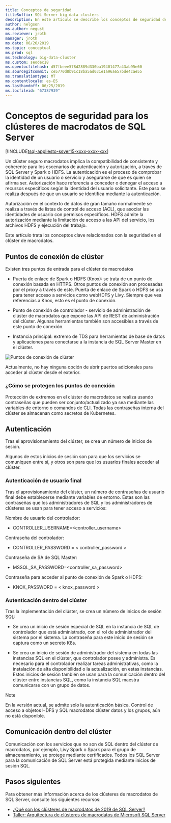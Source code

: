 ```yaml
---
title: Conceptos de seguridad
titleSuffix: SQL Server big data clusters
description: En este artículo se describe los conceptos de seguridad de clúster de macrodatos de 2019 de SQL Server (versión preliminar). Esto incluye la descripción de los puntos de conexión del clúster y la autenticación del clúster.
author: nelgson
ms.author: negust
ms.reviewer: jroth
manager: jroth
ms.date: 06/26/2019
ms.topic: conceptual
ms.prod: sql
ms.technology: big-data-cluster
ms.custom: seodec18
ms.openlocfilehash: d57fbeee578d2889d330ba19401477a43ab95e60
ms.sourcegitcommit: ce5770d8b91c18ba5ad031e1a96a657bde4cae55
ms.translationtype: MT
ms.contentlocale: es-ES
ms.lasthandoff: 06/25/2019
ms.locfileid: "67387939"
---
```

# <a name="security-concepts-for-sql-server-big-data-clusters"></a>Conceptos de seguridad para los clústeres de macrodatos de SQL Server

[!INCLUDE[tsql-appliesto-ssver15-xxxx-xxxx-xxx](../includes/tsql-appliesto-ssver15-xxxx-xxxx-xxx.md)]

Un clúster seguro macrodatos implica la compatibilidad de consistente y coherente para los escenarios de autenticación y autorización, a través de SQL Server y Spark o HDFS. La autenticación es el proceso de comprobar la identidad de un usuario o servicio y asegurarse de que es quien se afirma ser. Autorización hace referencia a conceder o denegar el acceso a recursos específicos según la identidad del usuario solicitante. Este paso se realiza después de que un usuario se identifica mediante la autenticación.

Autorización en el contexto de datos de gran tamaño normalmente se realiza a través de listas de control de acceso (ACL), que asociar las identidades de usuario con permisos específicos. HDFS admite la autorización mediante la limitación de acceso a las API del servicio, los archivos HDFS y ejecución del trabajo.

Este artículo trata los conceptos clave relacionados con la seguridad en el clúster de macrodatos.

## <a name="cluster-endpoints"></a>Puntos de conexión de clúster

Existen tres puntos de entrada para el clúster de macrodatos

* Puerta de enlace de Spark o HDFS (Knox): se trata de un punto de conexión basada en HTTPS. Otros puntos de conexión son procesadas por el proxy a través de este. Puerta de enlace de Spark o HDFS se usa para tener acceso a servicios como webHDFS y Livy. Siempre que vea referencias a Knox, esto es el punto de conexión.

* Punto de conexión de controlador - servicio de administración de clúster de macrodatos que expone las API de REST de administración del clúster. Algunas herramientas también son accesibles a través de este punto de conexión.

* Instancia principal: extremo de TDS para herramientas de base de datos y aplicaciones para conectarse a la instancia de SQL Server Master en el clúster.

![Puntos de conexión de clúster](media/concept-security/cluster_endpoints.png)

Actualmente, no hay ninguna opción de abrir puertos adicionales para acceder al clúster desde el exterior.

### <a name="how-endpoints-are-secured"></a>¿Cómo se protegen los puntos de conexión

Protección de extremos en el clúster de macrodatos se realiza usando contraseñas que pueden ser conjunto/actualizado ya sea mediante las variables de entorno o comandos de CLI. Todas las contraseñas interna del clúster se almacenan como secretos de Kubernetes.  

## <a name="authentication"></a>Autenticación

Tras el aprovisionamiento del clúster, se crea un número de inicios de sesión.

Algunos de estos inicios de sesión son para que los servicios se comuniquen entre sí, y otros son para que los usuarios finales acceder al clúster.

### <a name="end-user-authentication"></a>Autenticación de usuario final
Tras el aprovisionamiento del clúster, un número de contraseñas de usuario final debe establecerse mediante variables de entorno. Estas son las contraseñas que los administradores de SQL y los administradores de clústeres se usan para tener acceso a servicios:

Nombre de usuario del controlador:
 + CONTROLLER_USERNAME=<controller_username>

Contraseña del controlador:  
 + CONTROLLER_PASSWORD = < controller_password >

Contraseña de SA de SQL Master: 
 + MSSQL_SA_PASSWORD=<controller_sa_password>

Contraseña para acceder al punto de conexión de Spark o HDFS:
 + KNOX_PASSWORD = < knox_password >

### <a name="intra-cluster-authentication"></a>Autenticación dentro del clúster

Tras la implementación del clúster, se crea un número de inicios de sesión SQL:

* Se crea un inicio de sesión especial de SQL en la instancia de SQL de controlador que está administrado, con el rol de administrador del sistema por el sistema. La contraseña para este inicio de sesión se captura como un secreto K8s.

* Se crea un inicio de sesión de administrador del sistema en todas las instancias SQL en el clúster, que controlador posee y administra. Es necesario para el controlador realizar tareas administrativas, como la instalación de alta disponibilidad o la actualización, en estas instancias. Estos inicios de sesión también se usan para la comunicación dentro del clúster entre instancias SQL, como la instancia SQL maestra comunicarse con un grupo de datos.

> [!NOTE]
> En la versión actual, se admite solo la autenticación básica. Control de acceso a objetos HDFS y SQL macrodatos clúster datos y los grupos, aún no está disponible.

## <a name="intra-cluster-communication"></a>Comunicación dentro del clúster

Comunicación con los servicios que no son de SQL dentro del clúster de macrodatos, por ejemplo, Livy Spark o Spark para el grupo de almacenamiento, se protege mediante certificados. Todos los SQL Server para la comunicación de SQL Server está protegida mediante inicios de sesión SQL.

## <a name="next-steps"></a>Pasos siguientes

Para obtener más información acerca de los clústeres de macrodatos de SQL Server, consulte los siguientes recursos:

- [¿Qué son los clústeres de macrodatos de 2019 de SQL Server?](big-data-cluster-overview.md)
- [Taller: Arquitectura de clústeres de macrodatos de Microsoft SQL Server](https://github.com/Microsoft/sqlworkshops/tree/master/sqlserver2019bigdataclusters)
